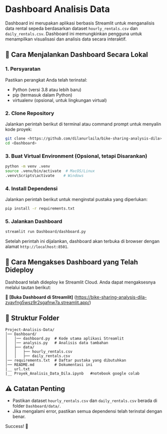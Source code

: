 # Dashboard Analisis Data

Dashboard ini merupakan aplikasi berbasis Streamlit untuk menganalisis data rental sepeda berdasarkan dataset `hourly_rentals.csv` dan `daily_rentals.csv`. Dashboard ini memungkinkan pengguna untuk menampilkan visualisasi dan analisis data secara interaktif.

## 📌 Cara Menjalankan Dashboard Secara Lokal

### 1. **Persyaratan**
Pastikan perangkat Anda telah terinstal:
- Python (versi 3.8 atau lebih baru)
- pip (termasuk dalam Python)
- virtualenv (opsional, untuk lingkungan virtual)

### 2. **Clone Repository**
Jalankan perintah berikut di terminal atau command prompt untuk menyalin kode proyek:

```bash
git clone <https://github.com/dilanurlaila/bike-sharing-analysis-dila>
cd <Dashboard>
```

### 3. **Buat Virtual Environment (Opsional, tetapi Disarankan)**

```bash
python -m venv .venv
source .venv/bin/activate  # MacOS/Linux
.venv\Scripts\activate    # Windows
```

### 4. **Install Dependensi**
Jalankan perintah berikut untuk menginstal pustaka yang diperlukan:

```bash
pip install -r requirements.txt
```

### 5. **Jalankan Dashboard**

```bash
streamlit run Dashboard/dashboard.py
```

Setelah perintah ini dijalankan, dashboard akan terbuka di browser dengan alamat `http://localhost:8501`.

## 🚀 Cara Mengakses Dashboard yang Telah Dideploy
Dashboard telah dideploy ke Streamlit Cloud. Anda dapat mengaksesnya melalui tautan berikut:

🔗 **[Buka Dashboard di Streamlit]**
(https://bike-sharing-analysis-dila-zyavfng5wsz9r2sgafnw7a.streamlit.app/)

## 📂 Struktur Folder
```
Project-Analisis-Data/
│── Dashboard/
│   │── dashboard.py  # Kode utama aplikasi Streamlit
│   │── analysis.py   # Analisis data tambahan
│   ├── data/
│   │   ├── hourly_rentals.csv
│   │   ├── daily_rentals.csv
│── requirements.txt  # Daftar pustaka yang dibutuhkan
│── README.md         # Dokumentasi ini
|__ url.txt
|__ Proyek_Analisis_Data_Dila.ipynb   #notebook google colab
```

## ⚠️ Catatan Penting
- Pastikan dataset `hourly_rentals.csv` dan `daily_rentals.csv` berada di folder `Dashboard/data/`.
- Jika mengalami error, pastikan semua dependensi telah terinstal dengan benar.

Success! 🎉

